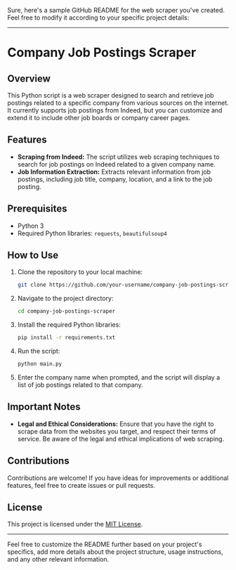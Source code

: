 Sure, here's a sample GitHub README for the web scraper you've created. Feel free to modify it according to your specific project details:

---

# Company Job Postings Scraper

## Overview

This Python script is a web scraper designed to search and retrieve job postings related to a specific company from various sources on the internet. It currently supports job postings from Indeed, but you can customize and extend it to include other job boards or company career pages.

## Features

- **Scraping from Indeed:** The script utilizes web scraping techniques to search for job postings on Indeed related to a given company name.
- **Job Information Extraction:** Extracts relevant information from job postings, including job title, company, location, and a link to the job posting.

## Prerequisites

- Python 3
- Required Python libraries: `requests`, `beautifulsoup4`

## How to Use

1. Clone the repository to your local machine:

    ```bash
    git clone https://github.com/your-username/company-job-postings-scraper.git
    ```

2. Navigate to the project directory:

    ```bash
    cd company-job-postings-scraper
    ```

3. Install the required Python libraries:

    ```bash
    pip install -r requirements.txt
    ```

4. Run the script:

    ```bash
    python main.py
    ```

5. Enter the company name when prompted, and the script will display a list of job postings related to that company.

## Important Notes

- **Legal and Ethical Considerations:** Ensure that you have the right to scrape data from the websites you target, and respect their terms of service. Be aware of the legal and ethical implications of web scraping.

## Contributions

Contributions are welcome! If you have ideas for improvements or additional features, feel free to create issues or pull requests.

## License

This project is licensed under the [MIT License](LICENSE).

---

Feel free to customize the README further based on your project's specifics, add more details about the project structure, usage instructions, and any other relevant information.
